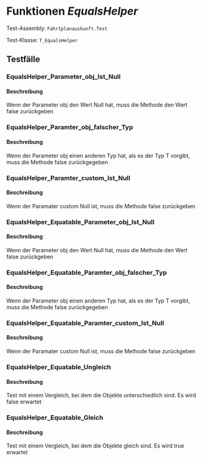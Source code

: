 # Funktionen *EqualsHelper*

Test-Assembly: `Fahrtplanauskunft.Test`

Test-Klasse: `T_EqualsHelper`

## Testfälle

### EqualsHelper_Parameter_obj_Ist_Null

#### Beschreibung

Wenn der Parameter obj den Wert Null hat, muss die Methode den Wert false zurückgeben

### EqualsHelper_Paramter_obj_falscher_Typ

#### Beschreibung

Wenn der Parameter obj einen anderen Typ hat, als es der Typ T vorgibt, muss die Methode false zurückgegeben

### EqualsHelper_Paramter_custom_Ist_Null

#### Beschreibung

Wenn der Paramater custom Null ist, muss die Methode false zurückgeben

### EqualsHelper_Equatable_Parameter_obj_Ist_Null

#### Beschreibung

Wenn der Parameter obj den Wert Null hat, muss die Methode den Wert false zurückgeben

### EqualsHelper_Equatable_Paramter_obj_falscher_Typ

#### Beschreibung

Wenn der Parameter obj einen anderen Typ hat, als es der Typ T vorgibt, muss die Methode false zurückgegeben

### EqualsHelper_Equatable_Paramter_custom_Ist_Null

#### Beschreibung

Wenn der Paramater custom Null ist, muss die Methode false zurückgeben

### EqualsHelper_Equatable_Ungleich

#### Beschreibung

Test mit einem Vergleich, bei dem die Objekte unterschiedlich sind. Es wird false erwartet

### EqualsHelper_Equatable_Gleich

#### Beschreibung

Test mit einem Vergleich, bei dem die Objekte gleich sind. Es wird true erwartet
